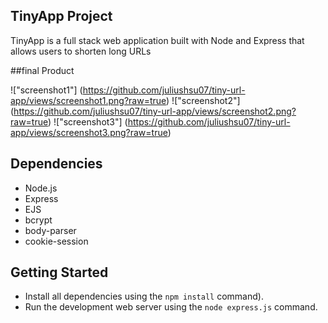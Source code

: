## TinyApp Project
TinyApp is a full stack web application built with Node and Express that allows users to shorten long URLs

##final Product

!["screenshot1"] (https://github.com/juliushsu07/tiny-url-app/views/screenshot1.png?raw=true)
!["screenshot2"] (https://github.com/juliushsu07/tiny-url-app/views/screenshot2.png?raw=true)
!["screenshot3"] (https://github.com/juliushsu07/tiny-url-app/views/screenshot3.png?raw=true)

## Dependencies

- Node.js
- Express
- EJS
- bcrypt
- body-parser
- cookie-session

## Getting Started
- Install all dependencies using the `npm install` command).
- Run the development web server using the `node express.js` command.
